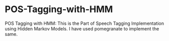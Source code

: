 # POS-Tagging-with-HMM
POS Tagging with HMM: This is the Part of Speech Tagging Implementation using Hidden Markov Models. I have used pomegranate to implement the same.
